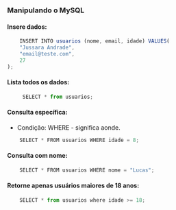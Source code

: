 ### Manipulando o MySQL

#### Insere dados:

```js
    INSERT INTO usuarios (nome, email, idade) VALUES(
    "Jussara Andrade",
    "email@teste.com",
    27
);
```

#### Lista todos os dados:

```js
     SELECT * from usuarios;
```

#### Consulta específica:

* Condição: WHERE - significa aonde.

```js
    SELECT * FROM usuarios WHERE idade = 8;
```

#### Consulta com nome:

```js
    SELECT * FROM usuarios WHERE nome = "Lucas";
```

#### Retorne apenas usuários maiores de 18 anos:

```js
    SELECT * from usuarios where idade >= 18;
```
